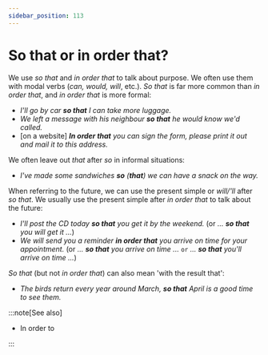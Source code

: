 ```yaml
---
sidebar_position: 113
---
```


# So that or in order that?

We use *so that* and *in order that* to talk about purpose. We often use them with modal verbs (*can, would, will*, etc.). *So that* is far more common than *in order that*, and *in order that* is more formal:

- *I'll go by car **so that** I can take more luggage.*
- *We left a message with his neighbour **so that** he would know we'd called.*
- \[on a website\] ***In order that** you can sign the form, please print it out and mail it to this address.*

We often leave out *that* after *so* in informal situations:

- *I've made some sandwiches **so** (**that**) we can have a snack on the way.*

When referring to the future, we can use the present simple or *will/'ll* after *so that*. We usually use the present simple after *in order that* to talk about the future:

- *I'll post the CD today **so that** you get it by the weekend.* (or *... **so that** you will get it ...*)
- *We will send you a reminder **in order that** you arrive on time for your appointment.* (or *... **so that** you arrive on time ...* ``or`` *... **so that** you'll arrive on time ...*)

*So that* (but not *in order that*) can also mean 'with the result that':

- *The birds return every year around March, **so that** April is a good time to see them.*

:::note[See also]

- In order to

:::
